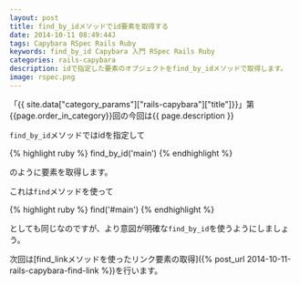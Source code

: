 ```yaml
---
layout: post
title: find_by_idメソッドでid要素を取得する
date: 2014-10-11 08:49:44J
tags: Capybara RSpec Rails Ruby
keywords: find_by_id Capybara 入門 RSpec Rails Ruby
categories: rails-capybara
description: idで指定した要素のオブジェクトをfind_by_idメソッドで取得します。
image: rspec.png
---
```


「{{ site.data["category_params"]["rails-capybara"]["title"]}}」第{{page.order_in_category}}回の今回は{{ page.description }}

`find_by_id`メソッドではidを指定して

{% highlight ruby %}
find_by_id('main')
{% endhighlight %}

のように要素を取得します。

これは`find`メソッドを使って

{% highlight ruby %}
find('#main')
{% endhighlight %}

としても同じなのですが、より意図が明確な`find_by_id`を使うようにしましょう。

次回は[find_linkメソッドを使ったリンク要素の取得]({% post_url 2014-10-11-rails-capybara-find-link %})を行います。
